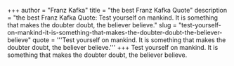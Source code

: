 +++
author = "Franz Kafka"
title = "the best Franz Kafka Quote"
description = "the best Franz Kafka Quote: Test yourself on mankind. It is something that makes the doubter doubt, the believer believe."
slug = "test-yourself-on-mankind-it-is-something-that-makes-the-doubter-doubt-the-believer-believe"
quote = '''Test yourself on mankind. It is something that makes the doubter doubt, the believer believe.'''
+++
Test yourself on mankind. It is something that makes the doubter doubt, the believer believe.
